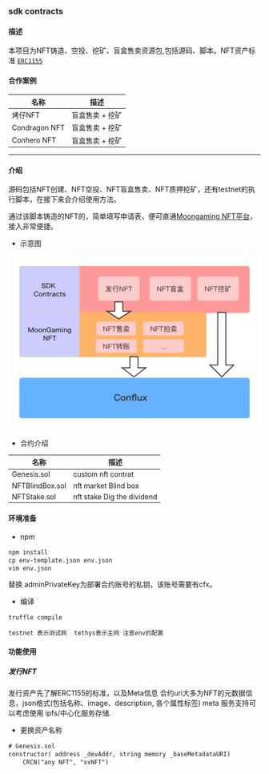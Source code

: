 ### sdk contracts

#### 描述
本项目为NFT铸造、空投、挖矿、盲盒售卖资源包,包括源码、脚本。NFT资产标准 [`ERC1155`](https://github.com/ethereum/EIPs/blob/master/EIPS/eip-1155.md)


#### 合作案例

| 名称 | 描述 |
| --- | --- |
| 烤仔NFT | 盲盒售卖 + 挖矿 |
| Condragon NFT | 盲盒售卖 + 挖矿 |
| Conhero NFT | 盲盒售卖 + 挖矿 |

---
#### 介绍

源码包括NFT创建、NFT空投、NFT盲盒售卖、NFT质押挖矿，还有testnet的执行脚本，在接下来会介绍使用方法。

通过该脚本铸造的NFT的，简单填写申请表，便可直通[Moongaming NFT平台](https://moonswap.fi/nft)，接入非常便捷。

- 示意图

![image](/assets/sdk_architecture.png)

- 合约介绍

| 名称 | 描述 |
| --- | --- |
| Genesis.sol | custom nft contrat |
| NFTBlindBox.sol | nft market Blind box |
| NFTStake.sol | nft stake Dig the dividend |

#### 环境准备

- npm
```
npm install
cp env-template.json env.json
vim env.json
```
替换 adminPrivateKey为部署合约账号的私钥，该账号需要有cfx。

- 编译

```
truffle compile
```

`testnet 表示测试网  tethys表示主网 注意env的配置`

#### 功能使用

##### 发行NFT

发行资产先了解ERC1155的标准，以及Meta信息
合约uri大多为NFT的元数据信息，json格式(包括名称、image、description, 各个属性标签)
meta 服务支持可以考虑使用 ipfs/中心化服务存储.

- 更换资产名称

```
# Genesis.sol
constructor( address _devAddr, string memory _baseMetadataURI)
    CRCN("any NFT", "xxNFT")
```
